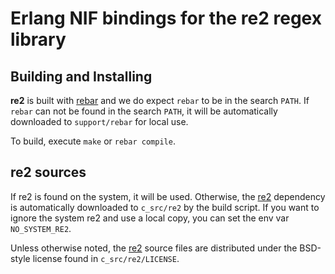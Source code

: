 # Erlang NIF bindings for the re2 regex library

## Building and Installing

**re2** is built with [rebar](https://github.com/rebar/rebar/) and we do expect
`rebar` to be in the search `PATH`.  If `rebar` can not be found in the search
`PATH`, it will be  automatically downloaded to `support/rebar` for local
use.

To build, execute `make` or `rebar compile`.

## re2 sources

If re2 is found on the system, it will be used. Otherwise, the
[re2](https://github.com/google/re2) dependency is automatically downloaded to
`c_src/re2` by the build script.  If you want to ignore the system re2 and use
a local copy, you can set the env var `NO_SYSTEM_RE2`.

Unless otherwise noted, the [re2](https://github.com/google/re2) source files
are distributed under the  BSD-style license found in `c_src/re2/LICENSE`.

